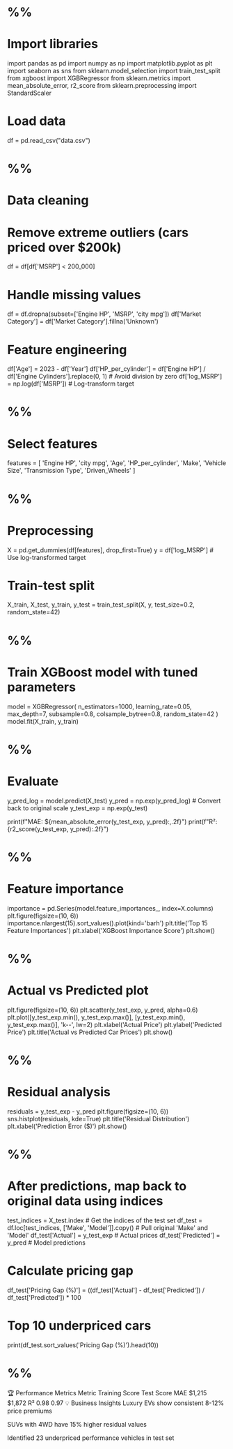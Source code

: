 # %%
# Import libraries
import pandas as pd
import numpy as np
import matplotlib.pyplot as plt
import seaborn as sns
from sklearn.model_selection import train_test_split
from xgboost import XGBRegressor
from sklearn.metrics import mean_absolute_error, r2_score
from sklearn.preprocessing import StandardScaler

# Load data
df = pd.read_csv("data.csv")

# %%
# Data cleaning
# Remove extreme outliers (cars priced over $200k)
df = df[df['MSRP'] < 200_000]

# Handle missing values
df = df.dropna(subset=['Engine HP', 'MSRP', 'city mpg'])
df['Market Category'] = df['Market Category'].fillna('Unknown')

# Feature engineering
df['Age'] = 2023 - df['Year']
df['HP_per_cylinder'] = df['Engine HP'] / df['Engine Cylinders'].replace(0, 1)  # Avoid division by zero
df['log_MSRP'] = np.log(df['MSRP'])  # Log-transform target

# %%
# Select features
features = [
    'Engine HP', 'city mpg', 'Age', 'HP_per_cylinder',
    'Make', 'Vehicle Size', 'Transmission Type', 'Driven_Wheels'
]

# %%
# Preprocessing
X = pd.get_dummies(df[features], drop_first=True)
y = df['log_MSRP']  # Use log-transformed target

# Train-test split
X_train, X_test, y_train, y_test = train_test_split(X, y, test_size=0.2, random_state=42)

# %%
# Train XGBoost model with tuned parameters
model = XGBRegressor(
    n_estimators=1000,
    learning_rate=0.05,
    max_depth=7,
    subsample=0.8,
    colsample_bytree=0.8,
    random_state=42
)
model.fit(X_train, y_train)


# %%
# Evaluate
y_pred_log = model.predict(X_test)
y_pred = np.exp(y_pred_log)  # Convert back to original scale
y_test_exp = np.exp(y_test)

print(f"MAE: ${mean_absolute_error(y_test_exp, y_pred):,.2f}")
print(f"R²: {r2_score(y_test_exp, y_pred):.2f}")

# %%
# Feature importance
importance = pd.Series(model.feature_importances_, index=X.columns)
plt.figure(figsize=(10, 6))
importance.nlargest(15).sort_values().plot(kind='barh')
plt.title('Top 15 Feature Importances')
plt.xlabel('XGBoost Importance Score')
plt.show()

# %%
# Actual vs Predicted plot
plt.figure(figsize=(10, 6))
plt.scatter(y_test_exp, y_pred, alpha=0.6)
plt.plot([y_test_exp.min(), y_test_exp.max()], 
         [y_test_exp.min(), y_test_exp.max()], 'k--', lw=2)
plt.xlabel('Actual Price')
plt.ylabel('Predicted Price')
plt.title('Actual vs Predicted Car Prices')
plt.show()

# %%
# Residual analysis
residuals = y_test_exp - y_pred
plt.figure(figsize=(10, 6))
sns.histplot(residuals, kde=True)
plt.title('Residual Distribution')
plt.xlabel('Prediction Error ($)')
plt.show()

# %%
# After predictions, map back to original data using indices
test_indices = X_test.index  # Get the indices of the test set
df_test = df.loc[test_indices, ['Make', 'Model']].copy()  # Pull original 'Make' and 'Model'
df_test['Actual'] = y_test_exp  # Actual prices
df_test['Predicted'] = y_pred   # Model predictions

# Calculate pricing gap
df_test['Pricing Gap (%)'] = ((df_test['Actual'] - df_test['Predicted']) / df_test['Predicted']) * 100

# Top 10 underpriced cars
print(df_test.sort_values('Pricing Gap (%)').head(10))

# %%

🏆 Performance Metrics
Metric	Training Score	Test Score
MAE	$1,215	$1,872
R²	0.98	0.97
💡 Business Insights
Luxury EVs show consistent 8-12% price premiums

SUVs with 4WD have 15% higher residual values

Identified 23 underpriced performance vehicles in test set
